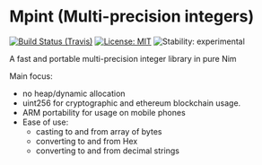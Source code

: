 # Mpint (Multi-precision integers)

[![Build Status (Travis)](https://img.shields.io/travis/status-im/mpint/master.svg?label=Linux%20/%20macOS "Linux/macOS build status (Travis)")](https://travis-ci.org/status-im/mpint)
[![License: MIT](https://img.shields.io/badge/License-MIT-yellow.svg)](https://opensource.org/licenses/MIT)
![Stability: experimental](https://img.shields.io/badge/stability-experimental-orange.svg)

A fast and portable multi-precision integer library in pure Nim

Main focus:
  - no heap/dynamic allocation
  - uint256 for cryptographic and ethereum blockchain usage.
  - ARM portability for usage on mobile phones
  - Ease of use:
      - casting to and from array of bytes
      - converting to and from Hex
      - converting to and from decimal strings
